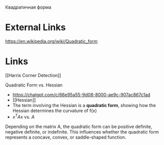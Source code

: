 
Квадратичная форма

# External Links

https://en.wikipedia.org/wiki/Quadratic_form

# Links

[[Harris Corner Detection]]

Quadratic Form vs. Hessian
- https://chatgpt.com/c/66e95a55-9d08-8000-ae9c-907ac867c1ad
- [[Hessian]]
- The term involving the Hessian is a **quadratic form**, showing how the Hessian determines the curvature of f(x)
- $x^TAx$ vs. $A$

Depending on the matrix A, the quadratic form can be positive definite, negative definite, or indefinite. This influences whether the quadratic form represents a concave, convex, or saddle-shaped function.